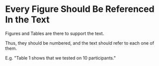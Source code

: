 # Every Figure Should Be Referenced In the Text

Figures and Tables are there to support the text.

Thus, they should be numbered, and the text should refer to each one of them. 

E.g. "Table 1 shows that we tested on 10 participants."


